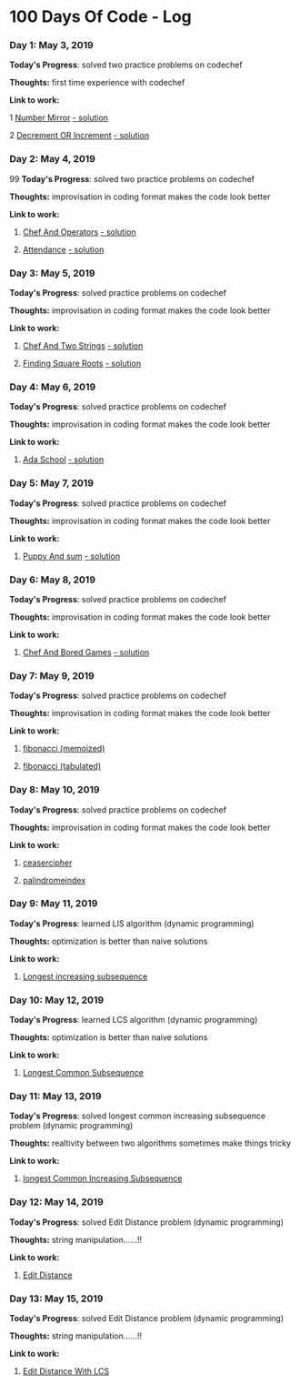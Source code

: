 # 100 Days Of Code - Log

### Day 1: May 3, 2019

**Today's Progress**: solved two practice problems on codechef

**Thoughts:** first time experience with codechef

**Link to work:** 

   1 [Number Mirror](https://www.codechef.com/problems/START01) [- solution](https://github.com/P4NK4J/codechef/blob/master/practice%20problems/beginner/number_mirror.py)

   2 [Decrement OR Increment](https://www.codechef.com/problems/DECINC) [- solution](https://github.com/P4NK4J/codechef/blob/master/practice%20problems/beginner/decrement_or_increment.py)

### Day 2: May 4, 2019
99
**Today's Progress**: solved two practice problems on codechef

**Thoughts:** improvisation in coding format makes the code look better

**Link to work:** 

   1. [Chef And Operators](https://www.codechef.com/problems/CHOPRT) [- solution](https://github.com/P4NK4J/codechef/blob/master/practice%20problems/beginner/chef_and_operators.py)
  
  2. [Attendance](https://www.codechef.com/problems/ATTND) [- solution](https://github.com/P4NK4J/codechef/blob/master/practice%20problems/beginner/Attendance.py)

### Day 3: May 5, 2019

**Today's Progress**: solved practice problems on codechef

**Thoughts:** improvisation in coding format makes the code look better

**Link to work:** 
   1. [Chef And Two Strings](https://www.codechef.com/problems/CHEFSTLT) [- solution ](https://github.com/P4NK4J/codechef/blob/master/practice%20problems/beginner/chef_and_two_strings.py)
   
   2. [Finding Square Roots](https://www.codechef.com/problems/FSQRT) [- solution](https://github.com/P4NK4J/codechef/blob/master/practice%20problems/beginner/finding_square_root.py)
   
   ### Day 4: May 6, 2019

**Today's Progress**: solved practice problems on codechef

**Thoughts:** improvisation in coding format makes the code look better

**Link to work:** 
   1. [Ada School](https://www.codechef.com/problems/ADASCOOL) [- solution](https://github.com/P4NK4J/codechef/blob/master/practice%20problems/beginner/ada_school.py)


   ### Day 5: May 7, 2019

**Today's Progress**: solved practice problems on codechef

**Thoughts:** improvisation in coding format makes the code look better

**Link to work:** 
   1. [Puppy And sum](https://www.codechef.com/problems/PPSUM) [- solution](https://github.com/P4NK4J/codechef/blob/master/practice%20problems/beginner/puppy_and_sum.py)
   
   
   ### Day 6: May 8, 2019

**Today's Progress**: solved practice problems on codechef

**Thoughts:** improvisation in coding format makes the code look better

**Link to work:** 
   1. [Chef And Bored Games](https://www.codechef.com/problems/PCJ18B) [- solution](https://github.com/P4NK4J/codechef/blob/master/practice%20problems/beginner/chef_and_bored_games.py)


   ### Day 7: May 9, 2019

**Today's Progress**: solved practice problems on codechef

**Thoughts:** improvisation in coding format makes the code look better

**Link to work:** 
   1. [fibonacci (memoized)](https://github.com/P4NK4J/Algorithms/blob/master/Dynamic%20Programming/fibonacci_memoized.py)
   
   2. [fibonacci (tabulated)](https://github.com/P4NK4J/Algorithms/blob/master/Dynamic%20Programming/fibonacci_tabulation.py)
   
   ### Day 8: May 10, 2019

**Today's Progress**: solved practice problems on codechef

**Thoughts:** improvisation in coding format makes the code look better

**Link to work:** 
   1. [ceasercipher](https://github.com/P4NK4J/codechef/blob/master/practice%20problems/beginner/ceasercipher.py)
   
   2. [palindromeindex](https://github.com/P4NK4J/codechef/blob/master/practice%20problems/beginner/palindromeindex.py)
 
   ### Day 9: May 11, 2019
   
**Today's Progress**: learned LIS algorithm (dynamic programming)

**Thoughts:** optimization is better than naive solutions

**Link to work:**
   1. [Longest increasing subsequence](https://github.com/P4NK4J/Algorithms/blob/master/Dynamic%20Programming/LIS.py)

   ### Day 10: May 12, 2019
   
**Today's Progress**: learned LCS algorithm (dynamic programming)

**Thoughts:** optimization is better than naive solutions

**Link to work:**
  1. [Longest Common Subsequence](https://github.com/P4NK4J/Algorithms/blob/master/Dynamic%20Programming/LCS_using_DP.py)
   
   ### Day 11: May 13, 2019
   
**Today's Progress**: solved longest common increasing subsequence problem (dynamic programming)

**Thoughts:** realtivity between two algorithms sometimes make things tricky 

**Link to work:**
  1. [longest Common Increasing Subsequence](https://github.com/P4NK4J/Algorithms/blob/master/Dynamic%20Programming/LCS_%2B_LIS.py)

### Day 12: May 14, 2019
   
**Today's Progress**: solved Edit Distance problem (dynamic programming)

**Thoughts:** string manipulation......!!

**Link to work:**
  1. [Edit Distance](https://github.com/P4NK4J/Algorithms/blob/master/Dynamic%20Programming/Edit_Distance.py)

### Day 13: May 15, 2019
   
**Today's Progress**: solved Edit Distance problem (dynamic programming)

**Thoughts:** string manipulation......!!

**Link to work:**
  1. [Edit Distance With LCS](https://github.com/P4NK4J/Algorithms/blob/master/Dynamic%20Programming/Edit_Distance_using_LCS.py)
